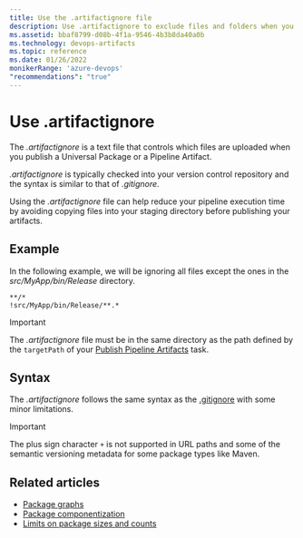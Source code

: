 ```yaml
---
title: Use the .artifactignore file
description: Use .artifactignore to exclude files and folders when you publish Artifacts
ms.assetid: bbaf8799-d08b-4f1a-9546-4b3b8da40a0b
ms.technology: devops-artifacts
ms.topic: reference
ms.date: 01/26/2022
monikerRange: 'azure-devops'
"recommendations": "true"
---
```


# Use .artifactignore

The *.artifactignore* is a text file that controls which files are uploaded when you publish a Universal Package or a Pipeline Artifact.

*.artifactignore* is typically checked into your version control repository and the syntax is similar to that of *.gitignore*.

Using the *.artifactignore* file can help reduce your pipeline execution time by avoiding copying files into your staging directory before publishing your artifacts.

## Example

In the following example, we will be ignoring all files except the ones in the *src/MyApp/bin/Release* directory.

```artifactignore
**/*
!src/MyApp/bin/Release/**.*
```

> [!IMPORTANT]
> The *.artifactignore* file must be in the same directory as the path defined by the `targetPath` of your [Publish Pipeline Artifacts](../../pipelines/tasks/utility/publish-pipeline-artifact.md) task.

## Syntax

The *.artifactignore* follows the same syntax as the [.gitignore](https://git-scm.com/docs/gitignore) with some minor limitations.

> [!IMPORTANT]
> The plus sign character `+` is not supported in URL paths and some of the semantic versioning metadata for some package types like Maven.

## Related articles

- [Package graphs](../concepts/package-graph.md)
- [Package componentization](../collaborate-with-packages.md)
- [Limits on package sizes and counts](limits.md)
